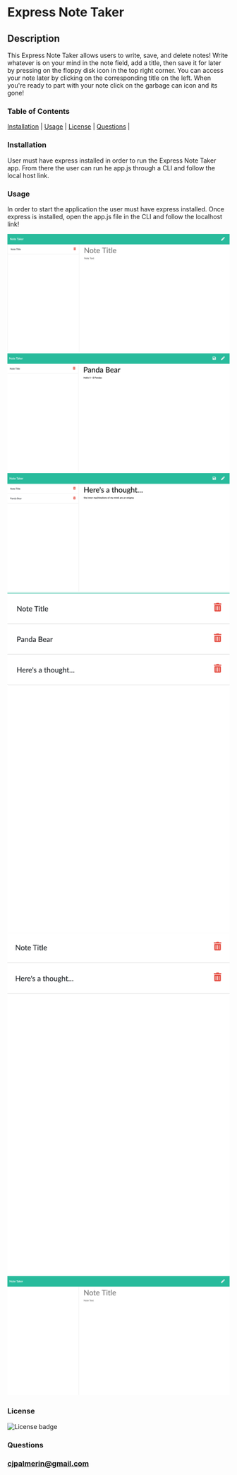 # Express Note Taker

## Description

This Express Note Taker allows users to write, save, and delete notes! Write whatever is on your mind in the note field, add a title, then save it for later by pressing on the floppy disk icon in the top right corner. You can access your note later by clicking on the corresponding title on the left. When you're ready to part with your note click on the garbage can icon and its gone!


### Table of Contents

[Installation](#installation) | 
[Usage](#usage) | 
[License](#license) | 
[Questions](#questions) | 


### Installation

User must have express installed in order to run the Express Note Taker app. From there the user can run he app.js through a CLI and follow the local host link.


### Usage

In order to start the application the user must have express installed. Once express is installed, open the app.js file in the CLI and follow the localhost link! 

![demo image](./demo/demo1.png)
![demo image](./demo/demo2.png)
![demo image](./demo/demo3.png)
![demo image](./demo/demo4.png)
![demo image](./demo/demo5.png)
![demo image](./demo/demo6.png)


### License

![License badge](https://img.shields.io/badge/license-ISC-blue)


### Questions

### cjpalmerin@gmail.com

